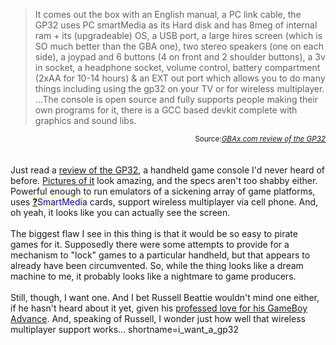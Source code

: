 <blockquote cite="http://www.gbax.com/gp32review.html">
It comes out the box with an English manual, a PC link cable, the GP32
uses PC smartMedia as its Hard disk and has 8meg of internal ram + its
(upgradeable) OS, a USB port, a large hires screen (which is SO much
better than the GBA one), two stereo speakers (one on each side), a
joypad and 6 buttons (4 on front and 2 shoulder buttons), a 3v in
socket, a headphone socket, volume control, battery compartment (2xAA
for 10-14 hours) &amp; an EXT out port which allows you to do many things
including using the gp32 on your TV or for wireless multiplayer.
...The console is open source and fully supports people making their
own programs for it, there is a GCC based devkit complete with
graphics and sound libs.
</blockquote>
<div class="credit" align="right"><small>Source:<cite><a href="http://www.gbax.com/gp32review.html">GBAx.com review of the GP32</a></cite></small></div>
<br /><br />
Just read a <a href="http://www.gbax.com/gp32review.html" target="_top">review of the GP32</a>,
a handheld game console I'd never heard of before.
<a href="http://www.gbax.com/gp32pics.html" target="_top">Pictures of it</a> look amazing,
and the specs aren't too shabby either.  Powerful enough to run
emulators of a sickening array of game platforms, uses <span style='background : #FFFFCE;'><a href="http://www.decafbad.com/twiki/bin/edit/Main/SmartMedia?topicparent=Main.FilterData"><b>?</b></a><font color="#0000FF">SmartMedia</font></span>
cards, support wireless multiplayer via cell phone.  And, oh yeah, it
looks like you can actually see the screen.
<br /><br />
The biggest flaw I see in this thing is that it would be so easy to
pirate games for it.  Supposedly there were some attempts to provide
for a mechanism to "lock" games to a particular handheld, but that
appears to already have been circumvented.  So, while the thing looks
like a dream machine to me, it probably looks like a nightmare to game
producers.
<br /><br />
Still, though, I want one.  And I bet Russell Beattie wouldn't mind
one either, if he hasn't heard about it yet, given his
<a href="http://www.russellbeattie.com/notebook/20021201.html#184646" target="_top">professed love for his GameBoy Advance</a>.
And, speaking of Russell, I wonder just how well that wireless
multiplayer support works...
<!--more-->
shortname=i_want_a_gp32
